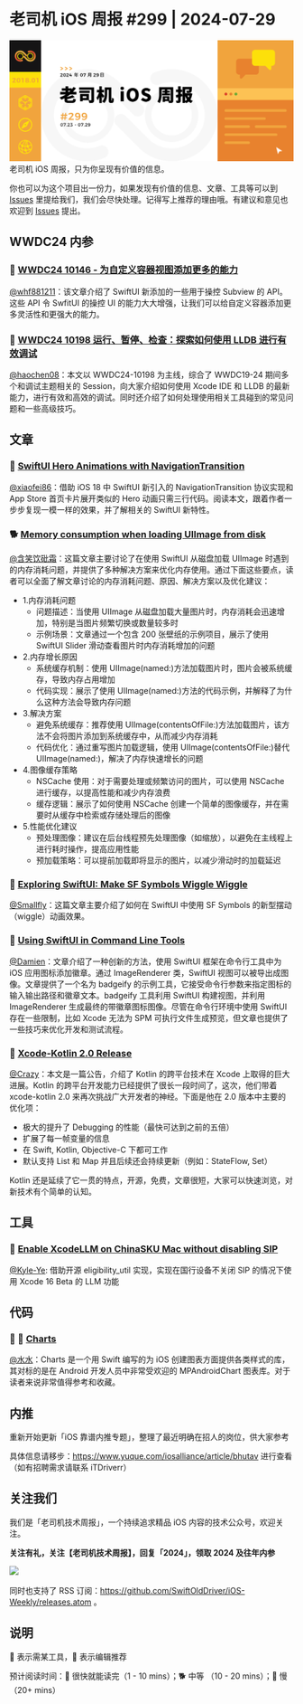 # 老司机 iOS 周报 #299 | 2024-07-29

![ios-weekly](https://github.com/SwiftOldDriver/iOS-Weekly/blob/master/assets/weekly-header/299.jpg?raw=true)
老司机 iOS 周报，只为你呈现有价值的信息。

你也可以为这个项目出一份力，如果发现有价值的信息、文章、工具等可以到 [Issues](https://github.com/SwiftOldDriver/iOS-Weekly/issues) 里提给我们，我们会尽快处理。记得写上推荐的理由哦。有建议和意见也欢迎到 [Issues](https://github.com/SwiftOldDriver/iOS-Weekly/issues) 提出。

## WWDC24 内参

### 🌟 [WWDC24 10146 - 为自定义容器视图添加更多的能力](https://xiaozhuanlan.com/topic/9032587461)

[@whf881211](https://github.com/whf881211)：该文章介绍了 SwiftUI 新添加的一些用于操控 Subview 的 API。这些 API 令 SwfitUI 的操控 UI 的能力大大增强，让我们可以给自定义容器添加更多灵活性和更强大的能力。

### 🌟 [WWDC24 10198 运行、暂停、检查：探索如何使用 LLDB 进行有效调试](https://xiaozhuanlan.com/topic/0854921673)

[@haochen08](https://github.com/haochen08)：本文以 WWDC24-10198 为主线，综合了 WWDC19-24 期间多个和调试主题相关的 Session，向大家介绍如何使用 Xcode IDE 和 LLDB 的最新能力，进行有效和高效的调试。同时还介绍了如何处理使用相关工具碰到的常见问题和一些高级技巧。

## 文章

### 🐎 [SwiftUI Hero Animations with NavigationTransition](https://peterfriese.dev/blog/2024/hero-animation/)

[@xiaofei86](https://github.com/xiaofei86)：借助 iOS 18 中 SwiftUI 新引入的 NavigationTransition 协议实现和 App Store 首页卡片展开类似的 Hero 动画只需三行代码。阅读本文，跟着作者一步步复现一模一样的效果，并了解相关的 SwiftUI 新特性。

### 🐕 [Memory consumption when loading UIImage from disk](https://www.avanderlee.com/swiftui/memory-consumption-loading-uiimage-from-disk/)

[@含笑饮砒霜](https://weibo.com/chinafishnews/)：这篇文章主要讨论了在使用 SwiftUI 从磁盘加载 UIImage 时遇到的内存消耗问题，并提供了多种解决方案来优化内存使用。通过下面这些要点，读者可以全面了解文章讨论的内存消耗问题、原因、解决方案以及优化建议：
- 1.内存消耗问题
	- 问题描述：当使用 UIImage 从磁盘加载大量图片时，内存消耗会迅速增加，特别是当图片频繁切换或数量较多时
	- 示例场景：文章通过一个包含 200 张壁纸的示例项目，展示了使用 SwiftUI Slider 滑动查看图片时内存消耗增加的问题
- 2.内存增长原因
	- 系统缓存机制：使用 UIImage(named:)方法加载图片时，图片会被系统缓存，导致内存占用增加
	- 代码实现：展示了使用 UIImage(named:)方法的代码示例，并解释了为什么这种方法会导致内存问题
- 3.解决方案
	- 避免系统缓存：推荐使用 UIImage(contentsOfFile:)方法加载图片，该方法不会将图片添加到系统缓存中，从而减少内存消耗
	- 代码优化：通过重写图片加载逻辑，使用 UIImage(contentsOfFile:)替代 UIImage(named:)，解决了内存快速增长的问题
- 4.图像缓存策略
	- NSCache 使用：对于需要处理或频繁访问的图片，可以使用 NSCache 进行缓存，以提高性能和减少内存浪费
	- 缓存逻辑：展示了如何使用 NSCache 创建一个简单的图像缓存，并在需要时从缓存中检索或存储处理后的图像
- 5.性能优化建议
	- 预处理图像：建议在后台线程预先处理图像（如缩放），以避免在主线程上进行耗时操作，提高应用性能
	- 预加载策略：可以提前加载即将显示的图片，以减少滑动时的加载延迟

### 🐎 [Exploring SwiftUI: Make SF Symbols Wiggle Wiggle](https://www.rudrank.com/exploring-swiftui-make-sf-symbols-wiggle/)

[@Smallfly](https://github.com/iostalks)：这篇文章主要介绍了如何在 SwiftUI 中使用 SF Symbols 的新型摆动（wiggle）动画效果。

### 🐎 [Using SwiftUI in Command Line Tools](https://swifttoolkit.dev/posts/swiftui-meets-command-line)

[@Damien](https://github.com/ZengyiMa)：文章介绍了一种创新的方法，使用 SwiftUI 框架在命令行工具中为 iOS 应用图标添加徽章。通过 ImageRenderer 类，SwiftUI 视图可以被导出成图像。文章提供了一个名为 badgeify 的示例工具，它接受命令行参数来指定图标的输入输出路径和徽章文本。badgeify 工具利用 SwiftUI 构建视图，并利用 ImageRenderer 生成最终的带徽章图标图像。尽管在命令行环境中使用 SwiftUI 存在一些限制，比如 Xcode 无法为 SPM 可执行文件生成预览，但文章也提供了一些技巧来优化开发和测试流程。

### 🐎 [Xcode-Kotlin 2.0 Release](https://touchlab.co/xcode-kotlin-2-0)

[@Crazy](https://github.com/jiyan135960)：本文是一篇公告，介绍了 Kotlin 的跨平台技术在 Xcode 上取得的巨大进展。Kotlin 的跨平台开发能力已经提供了很长一段时间了，这次，他们带着 xcode-kotlin 2.0 来再次挑战广大开发者的神经。下面是他在 2.0 版本中主要的优化项：

- 极大的提升了 Debugging 的性能（最快可达到之前的五倍）
- 扩展了每一帧变量的信息
- 在 Swift, Kotlin, Objective-C 下都可工作
- 默认支持 List 和 Map 并且后续还会持续更新（例如：StateFlow, Set）
  
Kotlin 还是延续了它一贯的特点，开源，免费，文章很短，大家可以快速浏览，对新技术有个简单的认知。

## 工具

### 🐎 [Enable XcodeLLM on ChinaSKU Mac without disabling SIP](https://github.com/Kyle-Ye/XcodeLLMEligible)

[@Kyle-Ye](https://github.com/Kyle-Ye): 借助开源 eligibility_util 实现，实现在国行设备不关闭 SIP 的情况下使用 Xcode 16 Beta 的 LLM 功能

## 代码

### 🐎 🌟 [Charts](https://github.com/ChartsOrg/Charts)
[@水水](https://www.xuyanlan.com/categories/iOS/)：Charts 是一个用 Swift 编写的为 iOS 创建图表方面提供各类样式的库，其对标的是在 Android 开发人员中非常受欢迎的 MPAndroidChart 图表库。对于读者来说非常值得参考和收藏。

## 内推

重新开始更新「iOS 靠谱内推专题」，整理了最近明确在招人的岗位，供大家参考

具体信息请移步：https://www.yuque.com/iosalliance/article/bhutav 进行查看（如有招聘需求请联系 iTDriverr）

## 关注我们

我们是「老司机技术周报」，一个持续追求精品 iOS 内容的技术公众号，欢迎关注。

**关注有礼，关注【老司机技术周报】，回复「2024」，领取 2024 及往年内参**

![](https://github.com/SwiftOldDriver/iOS-Weekly/blob/master/assets/qrcode_for_wechat.jpg?raw=true)

同时也支持了 RSS 订阅：https://github.com/SwiftOldDriver/iOS-Weekly/releases.atom 。

## 说明

🚧 表示需某工具，🌟 表示编辑推荐

预计阅读时间：🐎 很快就能读完（1 - 10 mins）；🐕 中等 （10 - 20 mins）；🐢 慢（20+ mins）
